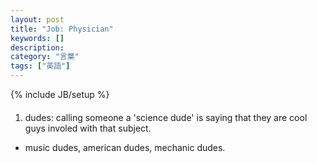 ```yaml
---
layout: post
title: "Job: Physician"
keywords: []
description: 
category: "言葉"
tags: ["英語"]
---
```

{% include JB/setup %}


#### 
1. dudes: calling someone a 'science dude' is saying that they are cool guys involed with that
   subject.
- music dudes, american dudes, mechanic dudes.
